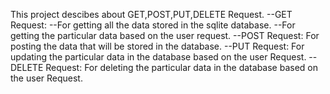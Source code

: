 This project descibes about GET,POST,PUT,DELETE Request.
--GET Request: --For getting all the data stored in the sqlite database. --For getting the particular data based on the user request.
--POST Request: For posting the data that will be stored in the database.
--PUT Request: For updating the particular data in the database based on the user Request.
--DELETE Request: For deleting the particular data in the database based on the user Request.
